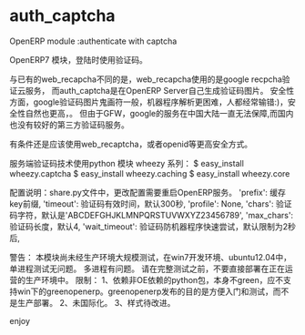 auth_captcha
============

OpenERP module :authenticate with captcha

OpenERP7 模块，登陆时使用验证码。

与已有的web_recapcha不同的是，web_recapcha使用的是google recpcha验证云服务，
而auth_captcha是在OpenERP Server自己生成验证码图片。 安全性方面，google验证码图片鬼画符一般，机器程序解析更困难，人都经常输错:)，安全性自然也更高，。
但由于GFW，google的服务在中国大陆一直无法保障,而国内也没有较好的第三方验证码服务。

有条件还是应该使用web_recaptcha，或者openid等更高安全方式。

服务端验证码技术使用python 模块 wheezy 系列：
$ easy_install wheezy.captcha
$ easy_install wheezy.caching
$ easy_install wheezy.core

配置说明：share.py文件中，更改配置需要重启OpenERP服务。
'prefix': 缓存key前缀,
'timeout': 验证码有效时间，默认300秒, 'profile': None,
'chars': 验证码字符，默认是'ABCDEFGHJKLMNPQRSTUVWXYZ23456789',
'max_chars': 验证码长度，默认4, 'wait_timeout': 验证码防机器程序快速尝试，默认限制为2秒后,



警告：
    本模块尚未经生产环境大规模测试，在win7开发环境、ubuntu12.04中，单进程测试无问题。 多进程有问题。
    请在完整测试之前，不要直接部署在正在运营的生产环境中。
限制：
1、依赖非OE依赖的python包，本身不green，应不支持win下的greenopenerp。greenopenerp发布的目的是方便入门和测试，而不是生产部署。
2、未国际化。
3、样式待改进。

enjoy

